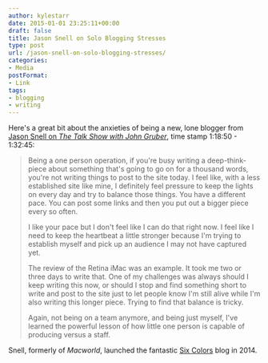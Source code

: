 ```yaml
---
author: kylestarr
date: 2015-01-01 23:25:11+00:00
draft: false
title: Jason Snell on Solo Blogging Stresses
type: post
url: /jason-snell-on-solo-blogging-stresses/
categories:
- Media
postFormat:
- Link
tags:
- blogging
- writing
---
```


Here's a great bit about the anxieties of being a new, lone blogger from [Jason Snell on _The Talk Show with John Gruber_](https://itunes.apple.com/us/podcast/the-talk-show-with-john-gruber/id528458508?mt=2&i=328635831), time stamp 1:18:50 - 1:32:45:



<blockquote>Being a one person operation, if you're busy writing a deep-think-piece about something that's going to go on for a thousand words, you're not writing things to post to the site today. I feel like, with a less established site like mine, I definitely feel pressure to keep the lights on every day and try to balance those things. You have a different pace. You can post some links and then you put out a bigger piece every so often.

I like your pace but I don't feel like I can do that right now. I feel like I need to keep the heartbeat a little stronger because I'm trying to establish myself and pick up an audience I may not have captured yet.

The review of the Retina iMac was an example. It took me two or three days to write that. One of my challenges was always should I keep writing this now, or should I stop and find something short to write and post to the site just to let people know I'm still alive while I'm also writing this longer piece. Trying to find that balance is tricky.

Again, not being on a team anymore, and being just myself, I've learned the powerful lesson of how little one person is capable of producing versus a staff.</blockquote>



Snell, formerly of _Macworld_, launched the fantastic [Six Colors](http://sixcolors.com) blog in 2014.
